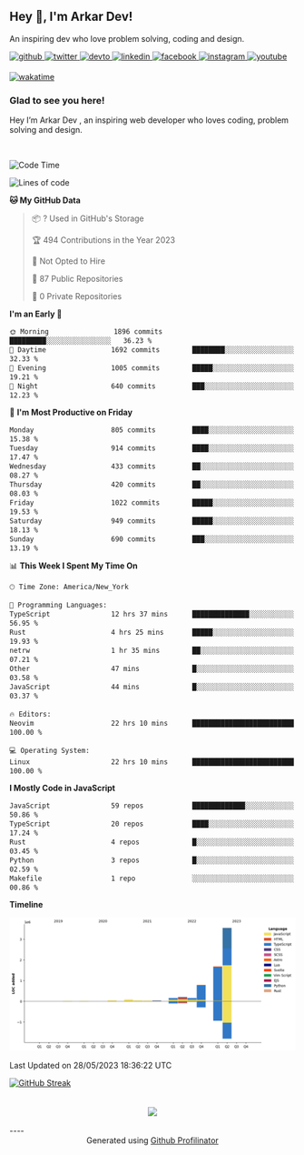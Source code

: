 ## Hey 👋, I'm Arkar Dev!  

An inspiring dev who love problem solving, coding and design.

<a href="https://github.com/Riley1101" target="_blank">
<img src=https://img.shields.io/badge/github-%2324292e.svg?&style=for-the-badge&logo=github&logoColor=white alt=github style="margin-bottom: 5px;" />
</a>
<a href="https://twitter.com/arkardev" target="_blank">
<img src=https://img.shields.io/badge/twitter-%2300acee.svg?&style=for-the-badge&logo=twitter&logoColor=white alt=twitter style="margin-bottom: 5px;" />
</a>
<a href="https://dev.to/riley1101" target="_blank">
<img src=https://img.shields.io/badge/dev.to-%2308090A.svg?&style=for-the-badge&logo=dev.to&logoColor=white alt=devto style="margin-bottom: 5px;" />
</a>
<a href="https://linkedin.com/in/arkar-kaung-myat" target="_blank">
<img src=https://img.shields.io/badge/linkedin-%231E77B5.svg?&style=for-the-badge&logo=linkedin&logoColor=white alt=linkedin style="margin-bottom: 5px;" />
</a>
<a href="https://www.facebook.com/riley.eileen.75" target="_blank">
<img src=https://img.shields.io/badge/facebook-%232E87FB.svg?&style=for-the-badge&logo=facebook&logoColor=white alt=facebook style="margin-bottom: 5px;" />
</a>
<a href="https://instagram.com/rileys1101" target="_blank">
<img src=https://img.shields.io/badge/instagram-%23000000.svg?&style=for-the-badge&logo=instagram&logoColor=white alt=instagram style="margin-bottom: 5px;" />
</a>
<a href="https://www.youtube.com/channel/UC_RfEQCC3gL2AzsFFAABikg" target="_blank">
<img src=https://img.shields.io/badge/youtube-%23EE4831.svg?&style=for-the-badge&logo=youtube&logoColor=white alt=youtube style="margin-bottom: 5px;" />
</a>  
  
[![wakatime](https://wakatime.com/badge/user/cf23b6e3-75f8-4c04-b0e3-273191c8d2ec.svg)](https://wakatime.com/@cf23b6e3-75f8-4c04-b0e3-273191c8d2ec)


### Glad to see you here!  
Hey I’m Arkar Dev , an inspiring web developer who loves coding, problem solving and design.

<br/>

<!--START_SECTION:waka-->
![Code Time](http://img.shields.io/badge/Code%20Time-159%20hrs%2035%20mins-blue)

![Lines of code](https://img.shields.io/badge/From%20Hello%20World%20I%27ve%20Written-6.8%20million%20lines%20of%20code-blue)

**🐱 My GitHub Data** 

> 📦 ? Used in GitHub's Storage 
 > 
> 🏆 494 Contributions in the Year 2023
 > 
> 🚫 Not Opted to Hire
 > 
> 📜 87 Public Repositories 
 > 
> 🔑 0 Private Repositories 
 > 
**I'm an Early 🐤** 

```text
🌞 Morning                1896 commits        █████████░░░░░░░░░░░░░░░░   36.23 % 
🌆 Daytime                1692 commits        ████████░░░░░░░░░░░░░░░░░   32.33 % 
🌃 Evening                1005 commits        █████░░░░░░░░░░░░░░░░░░░░   19.21 % 
🌙 Night                  640 commits         ███░░░░░░░░░░░░░░░░░░░░░░   12.23 % 
```
📅 **I'm Most Productive on Friday** 

```text
Monday                   805 commits         ████░░░░░░░░░░░░░░░░░░░░░   15.38 % 
Tuesday                  914 commits         ████░░░░░░░░░░░░░░░░░░░░░   17.47 % 
Wednesday                433 commits         ██░░░░░░░░░░░░░░░░░░░░░░░   08.27 % 
Thursday                 420 commits         ██░░░░░░░░░░░░░░░░░░░░░░░   08.03 % 
Friday                   1022 commits        █████░░░░░░░░░░░░░░░░░░░░   19.53 % 
Saturday                 949 commits         █████░░░░░░░░░░░░░░░░░░░░   18.13 % 
Sunday                   690 commits         ███░░░░░░░░░░░░░░░░░░░░░░   13.19 % 
```


📊 **This Week I Spent My Time On** 

```text
🕑︎ Time Zone: America/New_York

💬 Programming Languages: 
TypeScript               12 hrs 37 mins      ██████████████░░░░░░░░░░░   56.95 % 
Rust                     4 hrs 25 mins       █████░░░░░░░░░░░░░░░░░░░░   19.93 % 
netrw                    1 hr 35 mins        ██░░░░░░░░░░░░░░░░░░░░░░░   07.21 % 
Other                    47 mins             █░░░░░░░░░░░░░░░░░░░░░░░░   03.58 % 
JavaScript               44 mins             █░░░░░░░░░░░░░░░░░░░░░░░░   03.37 % 

🔥 Editors: 
Neovim                   22 hrs 10 mins      █████████████████████████   100.00 % 

💻 Operating System: 
Linux                    22 hrs 10 mins      █████████████████████████   100.00 % 
```

**I Mostly Code in JavaScript** 

```text
JavaScript               59 repos            █████████████░░░░░░░░░░░░   50.86 % 
TypeScript               20 repos            ████░░░░░░░░░░░░░░░░░░░░░   17.24 % 
Rust                     4 repos             █░░░░░░░░░░░░░░░░░░░░░░░░   03.45 % 
Python                   3 repos             █░░░░░░░░░░░░░░░░░░░░░░░░   02.59 % 
Makefile                 1 repo              ░░░░░░░░░░░░░░░░░░░░░░░░░   00.86 % 
```



**Timeline**

![Lines of Code chart](https://raw.githubusercontent.com/Riley1101/Riley1101/main/assets/bar_graph.png)


 Last Updated on 28/05/2023 18:36:22 UTC
<!--END_SECTION:waka-->

[![GitHub Streak](https://streak-stats.demolab.com?user=Riley1101)](https://git.io/streak-stats)
  
<br/>  
<div align="center">
<img src="https://komarev.com/ghpvc/?username=Riley1101&&style=flat-square" align="center" />
</div>  
<br/>  
----
<div align="center">Generated using <a href="https://profilinator.rishav.dev/" target="_blank">Github Profilinator</a></div>

